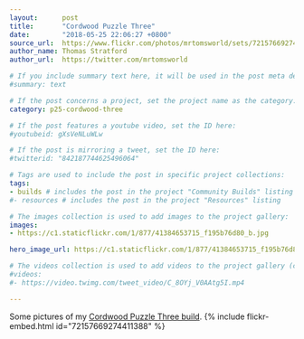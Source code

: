 ```yaml
---
layout:      post
title:       "Cordwood Puzzle Three"
date:        "2018-05-25 22:06:27 +0800"
source_url:  https://www.flickr.com/photos/mrtomsworld/sets/72157669274411388
author_name: Thomas Stratford
author_url:  https://twitter.com/mrtomsworld

# If you include summary text here, it will be used in the post meta description instead of an excerpt from the post body
#summary: text

# If the post concerns a project, set the project name as the category:
category: p25-cordwood-three

# If the post features a youtube video, set the ID here:
#youtubeid: gXsVeNLuWLw

# If the post is mirroring a tweet, set the ID here:
#twitterid: "842187744625496064"

# Tags are used to include the post in specific project collections:
tags:
- builds # includes the post in the project "Community Builds" listing
#- resources # includes the post in the project "Resources" listing

# The images collection is used to add images to the project gallery:
images:
- https://c1.staticflickr.com/1/877/41384653715_f195b76d80_b.jpg

hero_image_url: https://c1.staticflickr.com/1/877/41384653715_f195b76d80_b.jpg

# The videos collection is used to add videos to the project gallery (currently only mp4):
#videos:
#- https://video.twimg.com/tweet_video/C_8OYj_V0AAtg5I.mp4

---
```


Some pictures of my [Cordwood Puzzle Three build](https://www.flickr.com/photos/mrtomsworld/sets/72157669274411388).
{% include flickr-embed.html id="72157669274411388" %}
